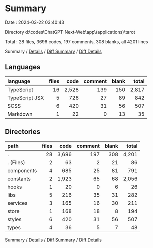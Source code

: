 # Summary

Date : 2024-03-22 03:40:43

Directory d:\\codes\\ChatGPT-Next-Web\\app\\(applications)\\tarot

Total : 28 files,  3696 codes, 197 comments, 308 blanks, all 4201 lines

Summary / [Details](details.md) / [Diff Summary](diff.md) / [Diff Details](diff-details.md)

## Languages
| language | files | code | comment | blank | total |
| :--- | ---: | ---: | ---: | ---: | ---: |
| TypeScript | 16 | 2,528 | 139 | 150 | 2,817 |
| TypeScript JSX | 5 | 726 | 27 | 89 | 842 |
| SCSS | 6 | 420 | 31 | 56 | 507 |
| Markdown | 1 | 22 | 0 | 13 | 35 |

## Directories
| path | files | code | comment | blank | total |
| :--- | ---: | ---: | ---: | ---: | ---: |
| . | 28 | 3,696 | 197 | 308 | 4,201 |
| . (Files) | 2 | 63 | 2 | 21 | 86 |
| components | 4 | 685 | 25 | 81 | 791 |
| constants | 2 | 1,923 | 65 | 68 | 2,056 |
| hooks | 1 | 20 | 0 | 6 | 26 |
| libs | 5 | 216 | 35 | 31 | 282 |
| services | 3 | 165 | 16 | 30 | 211 |
| store | 1 | 168 | 18 | 8 | 194 |
| styles | 6 | 420 | 31 | 56 | 507 |
| types | 4 | 36 | 5 | 7 | 48 |

Summary / [Details](details.md) / [Diff Summary](diff.md) / [Diff Details](diff-details.md)